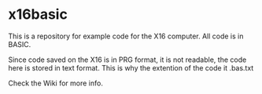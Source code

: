 # x16basic

This is a repository for example code for the X16 computer.
All code is in BASIC.

Since code saved on the X16 is in PRG format, it is not readable, the code here is stored in text format.
This is why the extention of the code it .bas.txt

Check the Wiki for more info.
